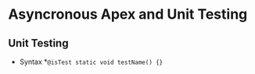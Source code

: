# Asyncronous Apex and Unit Testing

## Unit Testing
* Syntax
  *`@isTest static void testName() {}`